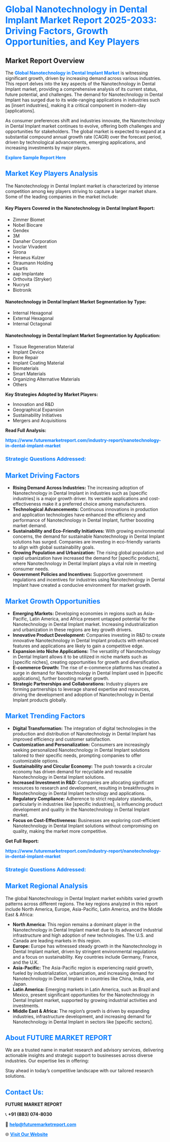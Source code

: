 <h1 style="color: #007BFF;">Global Nanotechnology in Dental Implant Market Report 2025-2033: Driving Factors, Growth Opportunities, and Key Players</h1>

<section id="overview">
<h2>Market Report Overview</h2>
<p>The <a href="https://www.futuremarketreport.com/industry-report/nanotechnology-in-dental-implant-market" style="color: #007BFF; text-decoration: none;"><strong>Global Nanotechnology in Dental Implant Market</strong></a> is witnessing significant growth, driven by increasing demand across various industries. This report delves into the key aspects of the Nanotechnology in Dental Implant market, providing a comprehensive analysis of its current status, future potential, and challenges. The demand for Nanotechnology in Dental Implant has surged due to its wide-ranging applications in industries such as [insert industries], making it a critical component in modern-day [applications].</p>
<p>As consumer preferences shift and industries innovate, the Nanotechnology in Dental Implant market continues to evolve, offering both challenges and opportunities for stakeholders. The global market is expected to expand at a substantial compound annual growth rate (CAGR) over the forecast period, driven by technological advancements, emerging applications, and increasing investments by major players.</p>
</section>

<section id="overview">
<p><a href="https://www.futuremarketreport.com/request-sample/reportId=53380" style="color: #007BFF; text-decoration: none;"><strong>Explore Sample Report Here</strong></a></p>
</section>

<section id="key-players">
<h2 style="color: #007BFF;">Market Key Players Analysis</h2>
<p>The Nanotechnology in Dental Implant market is characterized by intense competition among key players striving to capture a larger market share. Some of the leading companies in the market include:</p>
<h4>Key Players Covered in the Nanotechnology in Dental Implant Report:</h4>
<ul><li>Zimmer Biomet</li><li>Nobel Biocare</li><li>Gendex</li><li>3M</li><li>Danaher Corporation</li><li>Ivoclar Vivadent</li><li>Sirona</li><li>Heraeus Kulzer</li><li>Straumann Holding</li><li>Osartis</li><li>aap Implantate</li><li>Orthovita (Stryker)</li><li>Nucryst</li><li>Biotronik</li></ul>
<h4>Nanotechnology in Dental Implant Market Segmentation by Type:</h4>
<ul><li>Internal Hexagonal</li><li>External Hexagonal</li><li>Internal Octagonal</li></ul>

<h4>Nanotechnology in Dental Implant Market Segmentation by Application:</h4>
<ul><li>Tissue Regeneration Material</li><li>Implant Device</li><li>Bone Repair</li><li>Implant Coating Material</li><li>Biomaterials</li><li>Smart Materials</li><li>Organizing Alternative Materials</li><li>Others</li></ul>
<p><strong>Key Strategies Adopted by Market Players:</strong></p>
<ul>
<li>Innovation and R&D</li>
<li>Geographical Expansion</li>
<li>Sustainability Initiatives</li>
<li>Mergers and Acquisitions</li>
</ul>
</section>

<section>
<p><strong>Read Full Analysis: </strong></p><a href="https://www.futuremarketreport.com/industry-report/nanotechnology-in-dental-implant-market" style="color: #007BFF; text-decoration: none;"><strong>https://www.futuremarketreport.com/industry-report/nanotechnology-in-dental-implant-market</strong></a>
<h3 style="color: #007BFF;">Strategic Questions Addressed:</h3>
</section>

<section id="driving-factors">
<h2 style="color: #007BFF;">Market Driving Factors</h2>
<ul>
<li><strong>Rising Demand Across Industries:</strong> The increasing adoption of Nanotechnology in Dental Implant in industries such as [specific industries] is a major growth driver. Its versatile applications and cost-effectiveness make it a preferred choice among manufacturers.</li>
<li><strong>Technological Advancements:</strong> Continuous innovations in production and application technologies have enhanced the efficiency and performance of Nanotechnology in Dental Implant, further boosting market demand.</li>
<li><strong>Sustainability and Eco-Friendly Initiatives:</strong> With growing environmental concerns, the demand for sustainable Nanotechnology in Dental Implant solutions has surged. Companies are investing in eco-friendly variants to align with global sustainability goals.</li>
<li><strong>Growing Population and Urbanization:</strong> The rising global population and rapid urbanization have increased the demand for [specific products], where Nanotechnology in Dental Implant plays a vital role in meeting consumer needs.</li>
<li><strong>Government Policies and Incentives:</strong> Supportive government regulations and incentives for industries using Nanotechnology in Dental Implant have created a conducive environment for market growth.</li>
</ul>
</section>

<section id="growth-opportunities">
<h2 style="color: #007BFF;">Market Growth Opportunities</h2>
<ul>
<li><strong>Emerging Markets:</strong> Developing economies in regions such as Asia-Pacific, Latin America, and Africa present untapped potential for the Nanotechnology in Dental Implant market. Increasing industrialization and urbanization in these regions are key growth drivers.</li>
<li><strong>Innovative Product Development:</strong> Companies investing in R&D to create innovative Nanotechnology in Dental Implant products with enhanced features and applications are likely to gain a competitive edge.</li>
<li><strong>Expansion into Niche Applications:</strong> The versatility of Nanotechnology in Dental Implant allows it to be utilized in niche markets such as [specific niches], creating opportunities for growth and diversification.</li>
<li><strong>E-commerce Growth:</strong> The rise of e-commerce platforms has created a surge in demand for Nanotechnology in Dental Implant used in [specific applications], further boosting market growth.</li>
<li><strong>Strategic Partnerships and Collaborations:</strong> Industry players are forming partnerships to leverage shared expertise and resources, driving the development and adoption of Nanotechnology in Dental Implant products globally.</li>
</ul>
</section>

<section id="trending-factors">
<h2 style="color: #007BFF;">Market Trending Factors</h2>
<ul>
<li><strong>Digital Transformation:</strong> The integration of digital technologies in the production and distribution of Nanotechnology in Dental Implant has improved efficiency and customer satisfaction.</li>
<li><strong>Customization and Personalization:</strong> Consumers are increasingly seeking personalized Nanotechnology in Dental Implant solutions tailored to their specific needs, prompting companies to offer customizable options.</li>
<li><strong>Sustainability and Circular Economy:</strong> The push towards a circular economy has driven demand for recyclable and reusable Nanotechnology in Dental Implant solutions.</li>
<li><strong>Increased Investment in R&D:</strong> Companies are allocating significant resources to research and development, resulting in breakthroughs in Nanotechnology in Dental Implant technology and applications.</li>
<li><strong>Regulatory Compliance:</strong> Adherence to strict regulatory standards, particularly in industries like [specific industries], is influencing product development and quality in the Nanotechnology in Dental Implant market.</li>
<li><strong>Focus on Cost-Effectiveness:</strong> Businesses are exploring cost-efficient Nanotechnology in Dental Implant solutions without compromising on quality, making the market more competitive.</li>
</ul>
</section>

<section>
<p><strong>Get Full Report: </strong></p><a href="https://www.futuremarketreport.com/industry-report/nanotechnology-in-dental-implant-market" style="color: #007BFF; text-decoration: none;"><strong>https://www.futuremarketreport.com/industry-report/nanotechnology-in-dental-implant-market</strong></a>
<h3 style="color: #007BFF;">Strategic Questions Addressed:</h3>
</section>


<section id="regional-analysis">
<h2 style="color: #007BFF;">Market Regional Analysis</h2>
<p>The global Nanotechnology in Dental Implant market exhibits varied growth patterns across different regions. The key regions analyzed in this report include North America, Europe, Asia-Pacific, Latin America, and the Middle East & Africa:</p>
<ul>
<li><strong>North America:</strong> This region remains a dominant player in the Nanotechnology in Dental Implant market due to its advanced industrial infrastructure and high adoption of new technologies. The U.S. and Canada are leading markets in this region.</li>
<li><strong>Europe:</strong> Europe has witnessed steady growth in the Nanotechnology in Dental Implant market, driven by stringent environmental regulations and a focus on sustainability. Key countries include Germany, France, and the U.K.</li>
<li><strong>Asia-Pacific:</strong> The Asia-Pacific region is experiencing rapid growth, fueled by industrialization, urbanization, and increasing demand for Nanotechnology in Dental Implant in countries like China, India, and Japan.</li>
<li><strong>Latin America:</strong> Emerging markets in Latin America, such as Brazil and Mexico, present significant opportunities for the Nanotechnology in Dental Implant market, supported by growing industrial activities and investments.</li>
<li><strong>Middle East & Africa:</strong> The region’s growth is driven by expanding industries, infrastructure development, and increasing demand for Nanotechnology in Dental Implant in sectors like [specific sectors].</li>
</ul>
</section>

<footer>
<h2 style="color: #007BFF;">About FUTURE MARKET REPORT</h2>
<p>We are a trusted name in market research and advisory services, delivering actionable insights and strategic support to businesses across diverse industries. Our expertise lies in offering:</p>

<p>Stay ahead in today’s competitive landscape with our tailored research solutions.</p>

<h2 style="color: #007BFF;">Contact Us:</h2>
<p><strong>FUTURE MARKET REPORT</strong></p>
<p>📞 <strong>+91 (883) 074-8030</strong></p>
<p>📧 <strong><a href="mailto:help@futuremarketreport.com" style="color: #007BFF;">help@futuremarketreport.com</a></strong></p>
<p>🌐 <strong><a href="https://www.futuremarketreport.com/" style="color: #007BFF;">Visit Our Website</a></strong></p>
</footer>